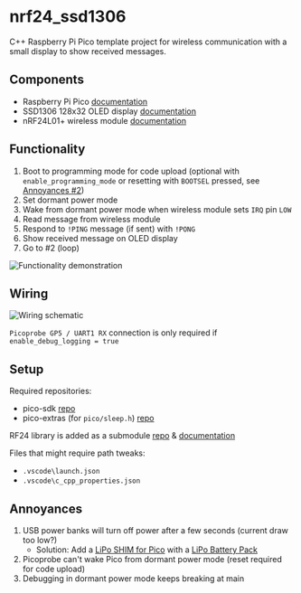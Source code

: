 # nrf24_ssd1306

C++ Raspberry Pi Pico template project for wireless communication with a small display to show received messages.

## Components
* Raspberry Pi Pico [documentation](https://www.raspberrypi.com/documentation/microcontrollers/raspberry-pi-pico.html)
* SSD1306 128x32 OLED display [documentation](https://artofcircuits.com/product/ssd1306-white-0-91-128x32-oled-display-i2c-interface)
* nRF24L01+ wireless module [documentation](https://lastminuteengineers.com/nrf24l01-arduino-wireless-communication/)

## Functionality
1. Boot to programming mode for code upload (optional with `enable_programming_mode` or resetting with `BOOTSEL` pressed, see [Annoyances #2](https://github.com/jiinurppa/nrf24_ssd1306#annoyances))
2. Set dormant power mode
3. Wake from dormant power mode when wireless module sets `IRQ` pin `LOW`
4. Read message from wireless module
5. Respond to `!PING` message (if sent) with `!PONG`
6. Show received message on OLED display
7. Go to #2 (loop)

![Functionality demonstration](images/demo.gif)

## Wiring
![Wiring schematic](/images/wiring_schematic.svg)

`Picoprobe GP5 / UART1 RX` connection is only required if `enable_debug_logging = true`

## Setup
Required repositories:
* pico-sdk [repo](https://github.com/raspberrypi/pico-sdk)
* pico-extras (for `pico/sleep.h`) [repo](https://github.com/raspberrypi/pico-extras)

RF24 library is added as a submodule [repo](https://github.com/nRF24/RF24) & [documentation](https://nrf24.github.io/RF24/md_docs_pico_sdk.html)

Files that might require path tweaks:
* `.vscode\launch.json`
* `.vscode\c_cpp_properties.json`

## Annoyances
1. USB power banks will turn off power after a few seconds (current draw too low?)
   - Solution: Add a [LiPo SHIM for Pico](https://shop.pimoroni.com/products/pico-lipo-shim) with a [LiPo Battery Pack](https://shop.pimoroni.com/products/lipo-battery-pack)
2. Picoprobe can't wake Pico from dormant power mode (reset required for code upload)
3. Debugging in dormant power mode keeps breaking at main
